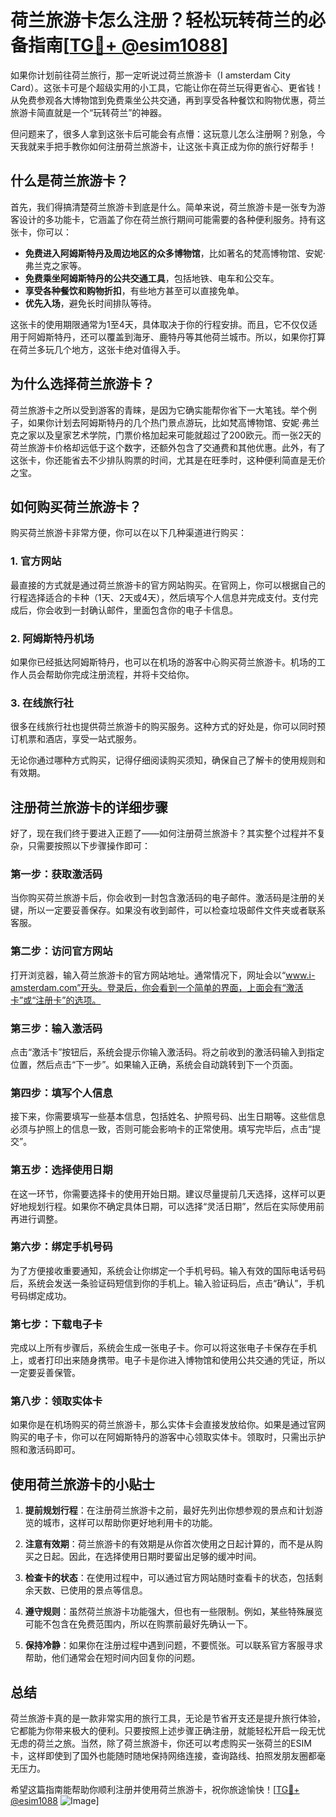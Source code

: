 # 荷兰旅游卡怎么注册？轻松玩转荷兰的必备指南[[TG💪+ @esim1088](https://t.me/s/esim1088)]

如果你计划前往荷兰旅行，那一定听说过荷兰旅游卡（I amsterdam City Card）。这张卡可是个超级实用的小工具，它能让你在荷兰玩得更省心、更省钱！从免费参观各大博物馆到免费乘坐公共交通，再到享受各种餐饮和购物优惠，荷兰旅游卡简直就是一个“玩转荷兰”的神器。

但问题来了，很多人拿到这张卡后可能会有点懵：这玩意儿怎么注册啊？别急，今天我就来手把手教你如何注册荷兰旅游卡，让这张卡真正成为你的旅行好帮手！

## 什么是荷兰旅游卡？

首先，我们得搞清楚荷兰旅游卡到底是什么。简单来说，荷兰旅游卡是一张专为游客设计的多功能卡，它涵盖了你在荷兰旅行期间可能需要的各种便利服务。持有这张卡，你可以：

- **免费进入阿姆斯特丹及周边地区的众多博物馆**，比如著名的梵高博物馆、安妮·弗兰克之家等。
- **免费乘坐阿姆斯特丹的公共交通工具**，包括地铁、电车和公交车。
- **享受各种餐饮和购物折扣**，有些地方甚至可以直接免单。
- **优先入场**，避免长时间排队等待。

这张卡的使用期限通常为1至4天，具体取决于你的行程安排。而且，它不仅仅适用于阿姆斯特丹，还可以覆盖到海牙、鹿特丹等其他荷兰城市。所以，如果你打算在荷兰多玩几个地方，这张卡绝对值得入手。

## 为什么选择荷兰旅游卡？

荷兰旅游卡之所以受到游客的青睐，是因为它确实能帮你省下一大笔钱。举个例子，如果你计划去阿姆斯特丹的几个热门景点游玩，比如梵高博物馆、安妮·弗兰克之家以及皇家艺术学院，门票价格加起来可能就超过了200欧元。而一张2天的荷兰旅游卡价格却远低于这个数字，还额外包含了交通费和其他优惠。此外，有了这张卡，你还能省去不少排队购票的时间，尤其是在旺季时，这种便利简直是无价之宝。

## 如何购买荷兰旅游卡？

购买荷兰旅游卡非常方便，你可以在以下几种渠道进行购买：

### 1. 官方网站

最直接的方式就是通过荷兰旅游卡的官方网站购买。在官网上，你可以根据自己的行程选择适合的卡种（1天、2天或4天），然后填写个人信息并完成支付。支付完成后，你会收到一封确认邮件，里面包含你的电子卡信息。

### 2. 阿姆斯特丹机场

如果你已经抵达阿姆斯特丹，也可以在机场的游客中心购买荷兰旅游卡。机场的工作人员会帮助你完成注册流程，并将卡交给你。

### 3. 在线旅行社

很多在线旅行社也提供荷兰旅游卡的购买服务。这种方式的好处是，你可以同时预订机票和酒店，享受一站式服务。

无论你通过哪种方式购买，记得仔细阅读购买须知，确保自己了解卡的使用规则和有效期。

## 注册荷兰旅游卡的详细步骤

好了，现在我们终于要进入正题了——如何注册荷兰旅游卡？其实整个过程并不复杂，只需要按照以下步骤操作即可：

### 第一步：获取激活码

当你购买荷兰旅游卡后，你会收到一封包含激活码的电子邮件。激活码是注册的关键，所以一定要妥善保存。如果没有收到邮件，可以检查垃圾邮件文件夹或者联系客服。

### 第二步：访问官方网站

打开浏览器，输入荷兰旅游卡的官方网站地址。通常情况下，网址会以“www.i-amsterdam.com”开头。登录后，你会看到一个简单的界面，上面会有“激活卡”或“注册卡”的选项。

### 第三步：输入激活码

点击“激活卡”按钮后，系统会提示你输入激活码。将之前收到的激活码输入到指定位置，然后点击“下一步”。如果输入正确，系统会自动跳转到下一个页面。

### 第四步：填写个人信息

接下来，你需要填写一些基本信息，包括姓名、护照号码、出生日期等。这些信息必须与护照上的信息一致，否则可能会影响卡的正常使用。填写完毕后，点击“提交”。

### 第五步：选择使用日期

在这一环节，你需要选择卡的使用开始日期。建议尽量提前几天选择，这样可以更好地规划行程。如果你不确定具体日期，可以选择“灵活日期”，然后在实际使用前再进行调整。

### 第六步：绑定手机号码

为了方便接收重要通知，系统会让你绑定一个手机号码。输入有效的国际电话号码后，系统会发送一条验证码短信到你的手机上。输入验证码后，点击“确认”，手机号码绑定成功。

### 第七步：下载电子卡

完成以上所有步骤后，系统会生成一张电子卡。你可以将这张电子卡保存在手机上，或者打印出来随身携带。电子卡是你进入博物馆和使用公共交通的凭证，所以一定要妥善保管。

### 第八步：领取实体卡

如果你是在机场购买的荷兰旅游卡，那么实体卡会直接发放给你。如果是通过官网购买的电子卡，你可以在阿姆斯特丹的游客中心领取实体卡。领取时，只需出示护照和激活码即可。

## 使用荷兰旅游卡的小贴士

1. **提前规划行程**：在注册荷兰旅游卡之前，最好先列出你想参观的景点和计划游览的城市，这样可以帮助你更好地利用卡的功能。

2. **注意有效期**：荷兰旅游卡的有效期是从你首次使用之日起计算的，而不是从购买之日起。因此，在选择使用日期时要留出足够的缓冲时间。

3. **检查卡的状态**：在使用过程中，可以通过官方网站随时查看卡的状态，包括剩余天数、已使用的景点等信息。

4. **遵守规则**：虽然荷兰旅游卡功能强大，但也有一些限制。例如，某些特殊展览可能不包含在免费范围内，所以在购票前最好先确认一下。

5. **保持冷静**：如果你在注册过程中遇到问题，不要慌张。可以联系官方客服寻求帮助，他们通常会在短时间内回复你的问题。

## 总结

荷兰旅游卡真的是一款非常实用的旅行工具，无论是节省开支还是提升旅行体验，它都能为你带来极大的便利。只要按照上述步骤正确注册，就能轻松开启一段无忧无虑的荷兰之旅。当然，除了荷兰旅游卡，你还可以考虑购买一张荷兰的ESIM卡，这样即使到了国外也能随时随地保持网络连接，查询路线、拍照发朋友圈都毫无压力。

希望这篇指南能帮助你顺利注册并使用荷兰旅游卡，祝你旅途愉快！[[TG💪+ @esim1088](https://t.me/s/esim1088) ![Image](https://i.postimg.cc/4NQfJmqS/Snipaste-2025-05-13-00-14-12.png)]